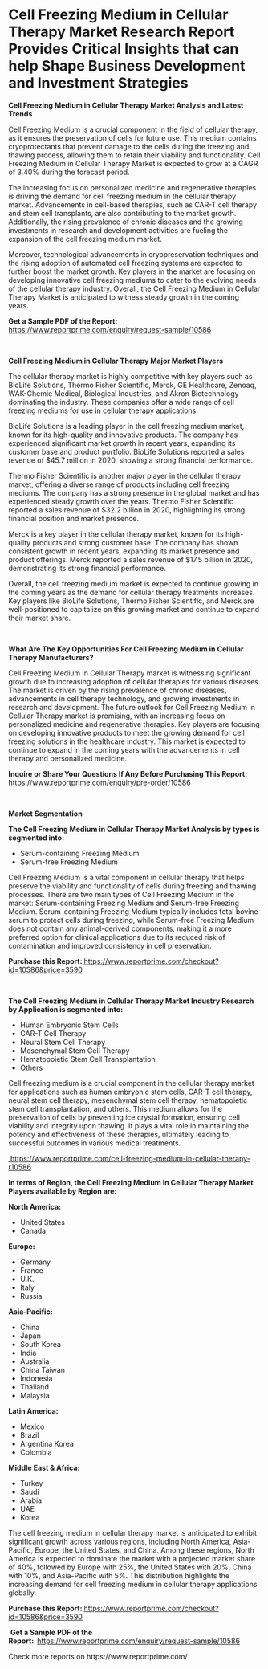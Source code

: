 <p><h1>Cell Freezing Medium in Cellular Therapy Market Research Report Provides Critical Insights that can help Shape Business Development and Investment Strategies</h1></p><p><strong>Cell Freezing Medium in Cellular Therapy Market Analysis and Latest Trends</strong></p>
<p><p>Cell Freezing Medium is a crucial component in the field of cellular therapy, as it ensures the preservation of cells for future use. This medium contains cryoprotectants that prevent damage to the cells during the freezing and thawing process, allowing them to retain their viability and functionality. Cell Freezing Medium in Cellular Therapy Market is expected to grow at a CAGR of 3.40% during the forecast period.</p><p>The increasing focus on personalized medicine and regenerative therapies is driving the demand for cell freezing medium in the cellular therapy market. Advancements in cell-based therapies, such as CAR-T cell therapy and stem cell transplants, are also contributing to the market growth. Additionally, the rising prevalence of chronic diseases and the growing investments in research and development activities are fueling the expansion of the cell freezing medium market.</p><p>Moreover, technological advancements in cryopreservation techniques and the rising adoption of automated cell freezing systems are expected to further boost the market growth. Key players in the market are focusing on developing innovative cell freezing mediums to cater to the evolving needs of the cellular therapy industry. Overall, the Cell Freezing Medium in Cellular Therapy Market is anticipated to witness steady growth in the coming years.</p></p>
<p><strong>Get a Sample PDF of the Report:&nbsp;</strong> <a href="https://www.reportprime.com/enquiry/request-sample/10586">https://www.reportprime.com/enquiry/request-sample/10586</a></p>
<p>&nbsp;</p>
<p><strong>Cell Freezing Medium in Cellular Therapy Major Market Players</strong></p>
<p><p>The cellular therapy market is highly competitive with key players such as BioLife Solutions, Thermo Fisher Scientific, Merck, GE Healthcare, Zenoaq, WAK-Chemie Medical, Biological Industries, and Akron Biotechnology dominating the industry. These companies offer a wide range of cell freezing mediums for use in cellular therapy applications.</p><p>BioLife Solutions is a leading player in the cell freezing medium market, known for its high-quality and innovative products. The company has experienced significant market growth in recent years, expanding its customer base and product portfolio. BioLife Solutions reported a sales revenue of $45.7 million in 2020, showing a strong financial performance.</p><p>Thermo Fisher Scientific is another major player in the cellular therapy market, offering a diverse range of products including cell freezing mediums. The company has a strong presence in the global market and has experienced steady growth over the years. Thermo Fisher Scientific reported a sales revenue of $32.2 billion in 2020, highlighting its strong financial position and market presence.</p><p>Merck is a key player in the cellular therapy market, known for its high-quality products and strong customer base. The company has shown consistent growth in recent years, expanding its market presence and product offerings. Merck reported a sales revenue of $17.5 billion in 2020, demonstrating its strong financial performance.</p><p>Overall, the cell freezing medium market is expected to continue growing in the coming years as the demand for cellular therapy treatments increases. Key players like BioLife Solutions, Thermo Fisher Scientific, and Merck are well-positioned to capitalize on this growing market and continue to expand their market share.</p></p>
<p>&nbsp;</p>
<p><strong>What Are The Key Opportunities For Cell Freezing Medium in Cellular Therapy Manufacturers?</strong></p>
<p><p>Cell Freezing Medium in Cellular Therapy market is witnessing significant growth due to increasing adoption of cellular therapies for various diseases. The market is driven by the rising prevalence of chronic diseases, advancements in cell therapy technology, and growing investments in research and development. The future outlook for Cell Freezing Medium in Cellular Therapy market is promising, with an increasing focus on personalized medicine and regenerative therapies. Key players are focusing on developing innovative products to meet the growing demand for cell freezing solutions in the healthcare industry. This market is expected to continue to expand in the coming years with the advancements in cell therapy and personalized medicine.</p></p>
<p><strong>Inquire or Share Your Questions If Any Before Purchasing This Report:</strong> <a href="https://www.reportprime.com/enquiry/pre-order/10586">https://www.reportprime.com/enquiry/pre-order/10586</a></p>
<p>&nbsp;</p>
<p><strong>Market Segmentation</strong></p>
<p><strong>The Cell Freezing Medium in Cellular Therapy Market Analysis by types is segmented into:</strong></p>
<p><ul><li>Serum-containing Freezing Medium</li><li>Serum-free Freezing Medium</li></ul></p>
<p><p>Cell Freezing Medium is a vital component in cellular therapy that helps preserve the viability and functionality of cells during freezing and thawing processes. There are two main types of Cell Freezing Medium in the market: Serum-containing Freezing Medium and Serum-free Freezing Medium. Serum-containing Freezing Medium typically includes fetal bovine serum to protect cells during freezing, while Serum-free Freezing Medium does not contain any animal-derived components, making it a more preferred option for clinical applications due to its reduced risk of contamination and improved consistency in cell preservation.</p></p>
<p><strong>Purchase this Report:&nbsp;</strong><a href="https://www.reportprime.com/checkout?id=10586&price=3590">https://www.reportprime.com/checkout?id=10586&price=3590</a></p>
<p>&nbsp;</p>
<p><strong>The Cell Freezing Medium in Cellular Therapy Market Industry Research by Application is segmented into:</strong></p>
<p><ul><li>Human Embryonic Stem Cells</li><li>CAR-T Cell Therapy</li><li>Neural Stem Cell Therapy</li><li>Mesenchymal Stem Cell Therapy</li><li>Hematopoietic Stem Cell Transplantation</li><li>Others</li></ul></p>
<p><p>Cell freezing medium is a crucial component in the cellular therapy market for applications such as human embryonic stem cells, CAR-T cell therapy, neural stem cell therapy, mesenchymal stem cell therapy, hematopoietic stem cell transplantation, and others. This medium allows for the preservation of cells by preventing ice crystal formation, ensuring cell viability and integrity upon thawing. It plays a vital role in maintaining the potency and effectiveness of these therapies, ultimately leading to successful outcomes in various medical treatments.</p></p>
<p><a href="https://www.reportprime.com/cell-freezing-medium-in-cellular-therapy-r10586">&nbsp;https://www.reportprime.com/cell-freezing-medium-in-cellular-therapy-r10586</a></p>
<p><strong>In terms of Region, the Cell Freezing Medium in Cellular Therapy Market Players available by Region are:</strong></p>
<p>
    <p> <strong> North America: </strong>
        <ul>
            <li>United States</li>
            <li>Canada</li>
        </ul>
        </p> 
    <p> <strong> Europe: </strong>
        <ul>
            <li>Germany</li>
            <li>France</li>
            <li>U.K.</li>
            <li>Italy</li>
            <li>Russia</li>
        </ul>
        </p> 
    <p> <strong> Asia-Pacific: </strong>
        <ul>
            <li>China</li>
            <li>Japan</li>
            <li>South Korea</li>
            <li>India</li>
            <li>Australia</li>
            <li>China Taiwan</li>
            <li>Indonesia</li>
            <li>Thailand</li>
            <li>Malaysia</li>
        </ul>
        </p> 
    <p> <strong> Latin America: </strong>
        <ul>
            <li>Mexico</li>
            <li>Brazil</li>
            <li>Argentina Korea</li>
            <li>Colombia</li>
        </ul>
        </p> 
    <p> <strong> Middle East & Africa: </strong>
        <ul>
            <li>Turkey</li>
            <li>Saudi</li>
            <li>Arabia</li>
            <li>UAE</li>
            <li>Korea</li>
        </ul>
    </p>
    </p>
<p><p>The cell freezing medium in cellular therapy market is anticipated to exhibit significant growth across various regions, including North America, Asia-Pacific, Europe, the United States, and China. Among these regions, North America is expected to dominate the market with a projected market share of 40%, followed by Europe with 25%, the United States with 20%, China with 10%, and Asia-Pacific with 5%. This distribution highlights the increasing demand for cell freezing medium in cellular therapy applications globally.</p></p>
<p><strong>Purchase this Report: </strong><a href="https://www.reportprime.com/checkout?id=10586&price=3590">https://www.reportprime.com/checkout?id=10586&price=3590</a></p>
<p>&nbsp;<strong>Get a Sample PDF of the Report:&nbsp;&nbsp;</strong><a href="https://www.reportprime.com/enquiry/request-sample/10586">https://www.reportprime.com/enquiry/request-sample/10586</a></p>
<p><strong></strong></p>
<p>Check more reports on https://www.reportprime.com/</p>